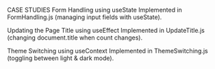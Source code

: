 CASE STUDIES
Form Handling using useState
Implemented in FormHandling.js (managing input fields with useState).

Updating the Page Title using useEffect
Implemented in UpdateTitle.js (changing document.title when count changes).

Theme Switching using useContext
Implemented in ThemeSwitching.js (toggling between light & dark mode).
